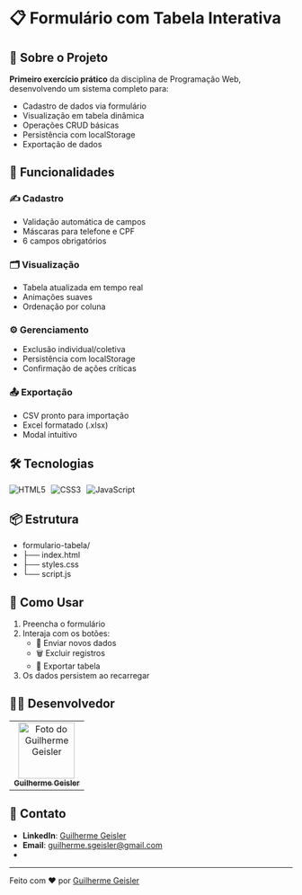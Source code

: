 # 📋 Formulário com Tabela Interativa

## 📖 Sobre o Projeto
**Primeiro exercício prático** da disciplina de Programação Web, desenvolvendo um sistema completo para:
- Cadastro de dados via formulário
- Visualização em tabela dinâmica
- Operações CRUD básicas
- Persistência com localStorage
- Exportação de dados

## 🚀 Funcionalidades
### ✍️ Cadastro
- Validação automática de campos
- Máscaras para telefone e CPF
- 6 campos obrigatórios

### 🗂️ Visualização
- Tabela atualizada em tempo real
- Animações suaves
- Ordenação por coluna

### ⚙️ Gerenciamento
- Exclusão individual/coletiva
- Persistência com localStorage
- Confirmação de ações críticas

### 📤 Exportação
- CSV pronto para importação
- Excel formatado (.xlsx)
- Modal intuitivo

## 🛠️ Tecnologias
<div style="display: flex; gap: 10px; flex-wrap: wrap;">
  <img src="https://img.shields.io/badge/HTML5-E34F26?style=for-the-badge&logo=html5&logoColor=white" alt="HTML5">
  <img src="https://img.shields.io/badge/CSS3-1572B6?style=for-the-badge&logo=css3&logoColor=white" alt="CSS3">
  <img src="https://img.shields.io/badge/JavaScript-F7DF1E?style=for-the-badge&logo=javascript&logoColor=black" alt="JavaScript">
</div>

## 📦 Estrutura
- formulario-tabela/
- ├── index.html
- ├── styles.css
- └── script.js


## 🎯 Como Usar
1. Preencha o formulário
2. Interaja com os botões:
   - 📝 Enviar novos dados
   - 🗑️ Excluir registros
   - 📁 Exportar tabela
3. Os dados persistem ao recarregar

## 👨‍💻 Desenvolvedor
<table>
  <tr>
    <td align="center">
      <a href="https://www.linkedin.com/in/guilhermegeisler/">
        <img src="https://avatars.githubusercontent.com/u/53203780?s=400&u=9a85ac6d2d3c55a872ab0bafd1d38d8bd0da5cc4&v=4" width="100px;" alt="Foto do Guilherme Geisler"/><br>
        <sub>
          <b>Guilherme Geisler</b>
        </sub>
      </a>
    </td>
  </tr>
</table>

## 📧 Contato
- **LinkedIn**: [Guilherme Geisler](https://www.linkedin.com/in/guilhermegeisler/)  
- **Email**: [guilherme.sgeisler@gmail.com](mailto:guilherme.sgeisler@gmail.com)
- 
---

Feito com ❤️ por [Guilherme Geisler](https://www.linkedin.com/in/guilhermegeisler/)
